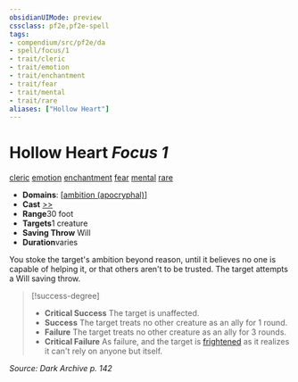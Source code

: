 ```yaml
---
obsidianUIMode: preview
cssclass: pf2e,pf2e-spell
tags:
- compendium/src/pf2e/da
- spell/focus/1
- trait/cleric
- trait/emotion
- trait/enchantment
- trait/fear
- trait/mental
- trait/rare
aliases: ["Hollow Heart"]
---
```

# Hollow Heart *Focus 1*   
[cleric](../../rules/traits/cleric.md)  [emotion](../../rules/traits/emotion.md)  [enchantment](../../rules/traits/enchantment.md)  [fear](../../rules/traits/fear.md)  [mental](../../rules/traits/mental.md)  [rare](../../rules/traits/rare.md)  

- **Domains**: [[ambition (apocryphal)](../setting/domains.md#Ambition%20(apocryphal))]
- **Cast** [>>](../../rules/core-rulebook/chapter-9-playing-the-game.md#Actions "Two-Action") 
- **Range**30 foot
- **Targets**1 creature
- **Saving Throw** Will
- **Duration**varies

You stoke the target's ambition beyond reason, until it believes no one is capable of helping it, or that others aren't to be trusted. The target attempts a Will saving throw.

> [!success-degree] 
> - **Critical Success** The target is unaffected.
> - **Success** The target treats no other creature as an ally for 1 round.
> - **Failure** The target treats no other creature as an ally for 3 rounds.
> - **Critical Failure** As failure, and the target is [frightened](../../rules/conditions.md#Frightened) as it realizes it can't rely on anyone but itself.

*Source: Dark Archive p. 142*